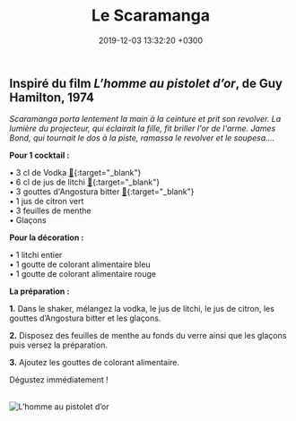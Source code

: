 ﻿---
layout: post
title: Le Scaramanga
date: 2019-12-03 13:32:20 +0300
description: You’ll find this post in your `_posts` directory. Go ahead and edit it and re-build the site to see your changes. # Add post description (optional)
img: scaramanga.png # Add image post (optional)
imgmini : scaramanga.png
tags: [L’Homme au pistolet d’or]
author: # Add name author (optional)
---
## Inspiré du film *L’homme au pistolet d’or*, de Guy Hamilton, 1974

*Scaramanga porta lentement la main à la ceinture et prit son revolver. La lumière du projecteur, qui éclairait la fille, fit briller l'or de l'arme. James Bond, qui tournait le dos à la piste, ramassa le revolver et le soupesa....*<br>

**Pour 1 cocktail :**

• 3 cl de Vodka [🛒](https://www.amazon.fr/gp/product/B004JV7SQA/ref=as_li_qf_asin_il_tl?ie=UTF8&tag=leplateau-21&creative=6746&linkCode=as2&creativeASIN=B004JV7SQA&linkId=d06c7d439f8412beeb0a02c4b1dc53cf){:target="_blank"}<br>
• 6 cl de jus de litchi [🛒](https://www.amazon.fr/gp/product/B004CNX1XO/ref=as_li_qf_asin_il_tl?ie=UTF8&tag=leplateau-21&creative=6746&linkCode=as2&creativeASIN=B004CNX1XO&linkId=440f499a9ff089466882453158ae4182){:target="_blank"}<br>
• 3 gouttes d'Angostura bitter [🛒](https://www.amazon.fr/gp/product/B00576SHBQ/ref=as_li_qf_asin_il_tl?ie=UTF8&tag=leplateau-21&creative=6746&linkCode=as2&creativeASIN=B00576SHBQ&linkId=80542f660ed7e2b7078686caa42aa28e){:target="_blank"} <br>
• 1 jus de citron vert <br>
• 3 feuilles de menthe <br>
• Glaçons <br>

**Pour la décoration :**

• 1 litchi entier <br>
• 1 goutte de colorant alimentaire bleu <br>
• 1 goutte de colorant alimentaire rouge <br>

**La préparation :**

**1.** Dans le shaker, mélangez la vodka, le jus de litchi, le jus de citron, les gouttes d’Angostura bitter et les glaçons.

**2.** Disposez des feuilles de menthe au fonds du verre ainsi que les glaçons puis versez la préparation.

**3.** Ajoutez les gouttes de colorant alimentaire.


Dégustez immédiatement ! <br><br>

![L’homme au pistolet d’or]({{site.baseurl}}/assets/img/pistolet.jpg)
